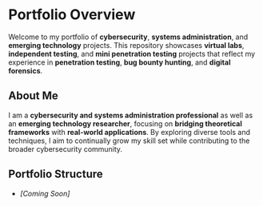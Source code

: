 # Portfolio Overview

Welcome to my portfolio of **cybersecurity**, **systems administration**, and **emerging technology** projects. This repository showcases **virtual labs**, **independent testing**, and **mini penetration testing** projects that reflect my experience in **penetration testing**, **bug bounty hunting**, and **digital forensics**.

## About Me

I am a **cybersecurity and systems administration professional** as well as an **emerging technology researcher**, focusing on **bridging theoretical frameworks** with **real-world applications**. By exploring diverse tools and techniques, I aim to continually grow my skill set while contributing to the broader cybersecurity community.

## Portfolio Structure
- *[Coming Soon]* 

